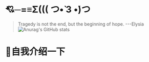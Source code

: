# 💘─=≡Σ((( つ•̀ 3 •́)つ
> Tragedy is not the end, but the beginning of hope.  ---Elysia  
![Anurag's GitHub stats](https://github-readme-stats.vercel.app/api?username=HerrscherHuman&show_icons=true)
# 🍻自我介绍一下
